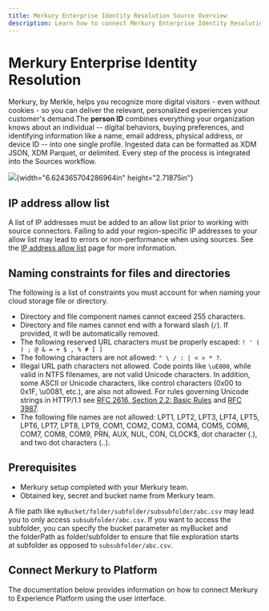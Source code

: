 ```yaml
---
title: Merkury Enterprise Identity Resolution Source Overview
description: Learn how to connect Merkury Enterprise Identity Resolution to Adobe Experience Platform using the user interface.
---
```

# Merkury Enterprise Identity Resolution

Merkury, by Merkle, helps you recognize more digital visitors - even without cookies - so you can deliver the relevant, personalized experiences your customer\'s demand.The **person ID** combines everything your organization knows about an individual -- digital behaviors, buying preferences, and identifying information like a name, email address, physical address, or device ID -- into one single profile. Ingested data can be formatted as XDM JSON, XDM Parquet, or delimited. Every step of the process is integrated into the Sources workflow.

![](./merkury-enterprise-identity-resolution-assets/52053a98cb5b8f163c1711ba58cbbb00b468fb0e.png){width="6.624365704286964in"
height="2.71875in"}

## IP address allow list

A list of IP addresses must be added to an allow list prior to working with source connectors. Failing to add your region-specific IP addresses to your allow list may lead to errors or non-performance when using sources. See the [IP address allow list](../../ip-address-allow-list.md) page for more information.

## Naming constraints for files and directories

The following is a list of constraints you must account for when naming your cloud storage file or directory.

- Directory and file component names cannot exceed 255 characters.
- Directory and file names cannot end with a forward slash (`/`). If provided, it will be automatically removed.
- The following reserved URL characters must be properly escaped: `! ' ( ) ; @ & = + $ , % # [ ]`
- The following characters are not allowed: `" \ / : | < > * ?`.
- Illegal URL path characters not allowed. Code points like `\uE000`, while valid in NTFS filenames, are not valid Unicode characters. In addition, some ASCII or Unicode characters, like control characters (0x00 to 0x1F, \u0081, etc.), are also not allowed. For rules governing Unicode strings in HTTP/1.1 see [RFC 2616, Section 2.2: Basic Rules](https://www.ietf.org/rfc/rfc2616.txt) and [RFC 3987](https://www.ietf.org/rfc/rfc3987.txt).
- The following file names are not allowed: LPT1, LPT2, LPT3, LPT4, LPT5, LPT6, LPT7, LPT8, LPT9, COM1, COM2, COM3, COM4, COM5, COM6, COM7, COM8, COM9, PRN, AUX, NUL, CON, CLOCK$, dot character (.), and two dot characters (..).

## Prerequisites

- Merkury setup completed with your Merkury team. 
- Obtained key, secret and bucket name from Merkury team. 

A file path like `myBucket/folder/subfolder/subsubfolder/abc.csv` may lead you to only access `subsubfolder/abc.csv`. If you want to access the subfolder, you can specify the bucket parameter as myBucket and the folderPath as folder/subfolder to ensure that file exploration starts at subfolder as opposed to `subsubfolder/abc.csv`.

## Connect Merkury to Platform

The documentation below provides information on how to connect Merkury to Experience Platform using the user interface.